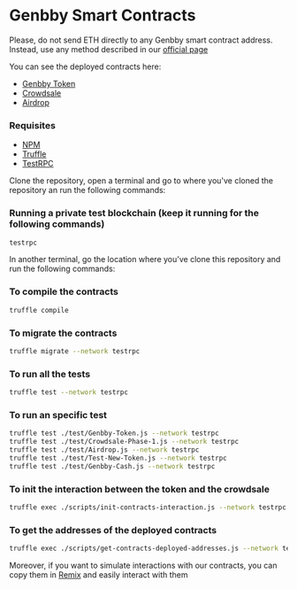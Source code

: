 # Genbby Smart Contracts

Please, do not send ETH directly to any Genbby smart contract address. Instead, use any method described in our [official page](http://genbby.com/ "Genbby")

You can see the deployed contracts here:
* [Genbby Token](https://etherscan.io/address/0x0906896a7ecfc7a3309e88ece89d6bb761380746)
* [Crowdsale](https://etherscan.io/address/0x979b0e3110a54e2c69265a27fc3afbc5269ff13e)
* [Airdrop](https://etherscan.io/address/0x4d4377ef856e89cbf76f8e994ab3065445d82f4f)

### Requisites
- [NPM](https://www.npmjs.com/get-npm)
- [Truffle](http://truffleframework.com/docs/getting_started/installation)
- [TestRPC](https://www.npmjs.com/package/ethereumjs-testrpc)

Clone the repository, open a terminal and go to where you've cloned the repository an run the following commands:

### Running a private test blockchain (keep it running for the following commands)
```bash
testrpc
```

In another terminal, go the location where you've clone this repository and run the following commands:

### To compile the contracts
```bash
truffle compile
```

### To migrate the contracts
```bash
truffle migrate --network testrpc
```

### To run all the tests
```bash
truffle test --network testrpc
```

### To run an specific test
```bash
truffle test ./test/Genbby-Token.js --network testrpc
truffle test ./test/Crowdsale-Phase-1.js --network testrpc
truffle test ./test/Airdrop.js --network testrpc
truffle test ./test/Test-New-Token.js --network testrpc
truffle test ./test/Genbby-Cash.js --network testrpc
```

### To init the interaction between the token and the crowdsale
```bash
truffle exec ./scripts/init-contracts-interaction.js --network testrpc
```

### To get the addresses of the deployed contracts
```bash
truffle exec ./scripts/get-contracts-deployed-addresses.js --network testrpc
```

Moreover, if you want to simulate interactions with our contracts, you can copy them in [Remix](https://remix.ethereum.org "Remix") and easily interact with them
